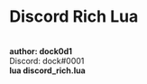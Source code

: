 <h1>Discord Rich Lua</h1><br>
<b>author: dock0d1</b><br> Discord: dock#0001<br>
<b>lua discord_rich.lua</b>
